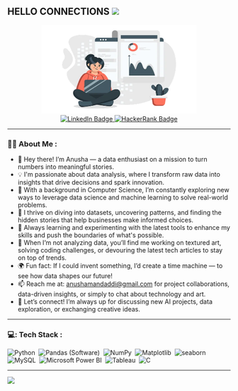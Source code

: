 </div>
  <h2>
  HELLO CONNECTIONS
  <img src="https://media.giphy.com/media/hvRJCLFzcasrR4ia7z/giphy.gif" width="50px"/>
</h2>
<div align="center">

<img src="https://github.com/AMandaddi/AMandaddi/blob/main/Anusha.webp" width="350" height="200"/>
</div>
<div align="center">
<div id="badges">
  <a href="https://www.linkedin.com/in/anushamandaddi">
    <img src="https://img.shields.io/badge/LinkedIn-darkblue?style=for-the-badge&logo=linkedin&logoColor=white" alt="LinkedIn Badge"/>
  </a>
  <a href="https://www.hackerrank.com/profile/anushamandaddi">
    <img src="https://img.shields.io/badge/HackerRank-darkgreen?style=for-the-badge&logo=hackerrank&logoColor=black" alt="HackerRank Badge"/>
  </a>
</div>


---
<div align="left">

### :woman_technologist: About Me :
  
- 👋 Hey there! I’m Anusha — a data enthusiast on a mission to turn numbers into meaningful stories.
- 💡 I'm passionate about data analysis, where I transform raw data into insights that drive decisions and spark innovation.
- 📖 With a background in Computer Science, I’m constantly exploring new ways to leverage data science and machine learning to solve real-world problems.
- 🧩 I thrive on diving into datasets, uncovering patterns, and finding the hidden stories that help businesses make informed choices.
- 🌱 Always learning and experimenting with the latest tools to enhance my skills and push the boundaries of what's possible.
- 🚀 When I’m not analyzing data, you’ll find me working on textured art, solving coding challenges, or devouring the latest tech articles to stay on top of trends.
- 🌍 Fun fact: If I could invent something, I’d create a time machine — to see how data shapes our future!
- 📫 Reach me at: anushamandaddi@gmail.com for project collaborations, data-driven insights, or simply to chat about technology and art.
- 🤝 Let’s connect! I’m always up for discussing new AI projects, data exploration, or exchanging creative ideas.

----

### 💻: Tech Stack : 
  <div>
  <img src="https://s3.dualstack.us-east-2.amazonaws.com/pythondotorg-assets/media/community/logos/python-logo-only.png" title="python" alt="Python" width="60" height="60"/>&nbsp;
  <img src="https://upload.wikimedia.org/wikipedia/commons/thumb/2/22/Pandas_mark.svg/90px-Pandas_mark.svg.png" title="Pandas (Software)" alt="Pandas (Software)" width="70" height="70"/>&nbsp;
  <img src="https://numpy.org/images/logo.svg" title="NumPy" alt="NumPy" width="70" height="70"/>&nbsp;
  <img src="https://matplotlib.org/stable/_images/sphx_glr_logos2_001.png" title="Matplotlib" alt="Matplotlib" width="60" height="60"/>&nbsp;
  <img src="https://seaborn.pydata.org/_images/logo-mark-lightbg.svg" title="seaborn" alt="seaborn" width="70" height="70"/>&nbsp;
     <img src="https://www.mysql.com/common/logos/logo-mysql-170x115.png" title="MySQL"  alt="MySQL" width="100" height="60"/>&nbsp;
  <img src="https://logos-world.net/wp-content/uploads/2022/02/Power-BI-Logo-700x394.png" title="Microsoft Power BI"  alt="Microsoft Power BI" width="60" height="60"/>&nbsp;
  <img src="https://www.lib.washington.edu/dataservices/images/Tableau_Software_logo.png/image" title="Tableau" alt="Tableau" width="80" height="80"/>&nbsp;
 <img src="https://img.favpng.com/23/14/0/machine-learning-deep-learning-artificial-intelligence-supervised-learning-support-vector-machine-png-favpng-pk6kR3fbraDTCN1B9ijfqCV9K.jpg" title="C" alt="C" width="60" height="60"/>&nbsp;
 
</div>

---

[![](https://visitcount.itsvg.in/api?id=krvipin15&label=Profile%20Views&color=10&icon=2&pretty=true)](https://visitcount.itsvg.in)
